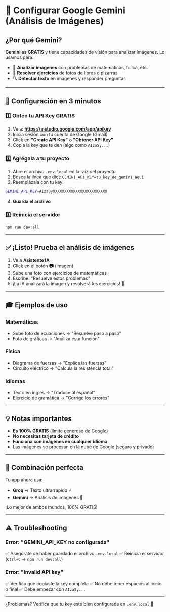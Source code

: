 # 🌟 Configurar Google Gemini (Análisis de Imágenes)

## ¿Por qué Gemini?

**Gemini es GRATIS** y tiene capacidades de visión para analizar imágenes. Lo usamos para:
- 📸 **Analizar imágenes** con problemas de matemáticas, física, etc.
- 📝 **Resolver ejercicios** de fotos de libros o pizarras
- 🔍 **Detectar texto** en imágenes y responder preguntas

---

## 🚀 Configuración en 3 minutos

### 1️⃣ Obtén tu API Key GRATIS

1. Ve a: **https://aistudio.google.com/app/apikey**
2. Inicia sesión con tu cuenta de Google (Gmail)
3. Click en **"Create API Key"** o **"Obtener API Key"**
4. Copia la key que te den (algo como `AIzaSy...`)

### 2️⃣ Agrégala a tu proyecto

1. Abre el archivo `.env.local` en la raíz del proyecto
2. Busca la línea que dice `GEMINI_API_KEY=tu_key_de_gemini_aqui`
3. Reemplázala con tu key:

```bash
GEMINI_API_KEY=AIzaSyXXXXXXXXXXXXXXXXXXXXXXXX
```

4. **Guarda el archivo**

### 3️⃣ Reinicia el servidor

```bash
npm run dev:all
```

---

## ✅ ¡Listo! Prueba el análisis de imágenes

1. Ve a **Asistente IA**
2. Click en el botón **📷** (imagen)
3. Sube una foto con ejercicios de matemáticas
4. Escribe: "Resuelve estos problemas"
5. ¡La IA analizará la imagen y resolverá los ejercicios! 🎉

---

## 🎓 Ejemplos de uso

### Matemáticas
- Sube foto de ecuaciones → "Resuelve paso a paso"
- Foto de gráficas → "Analiza esta función"

### Física
- Diagrama de fuerzas → "Explica las fuerzas"
- Circuito eléctrico → "Calcula la resistencia total"

### Idiomas
- Texto en inglés → "Traduce al español"
- Ejercicio de gramática → "Corrige los errores"

---

## 💡 Notas importantes

- **Es 100% GRATIS** (límite generoso de Google)
- **No necesitas tarjeta de crédito**
- **Funciona con imágenes en cualquier idioma**
- Las imágenes se procesan en la nube de Google (seguro y privado)

---

## 🤝 Combinación perfecta

Tu app ahora usa:
- **Groq** → Texto ultrarrápido ⚡
- **Gemini** → Análisis de imágenes 📸

¡Lo mejor de ambos mundos, 100% GRATIS!

---

## ⚠️ Troubleshooting

### Error: "GEMINI_API_KEY no configurada"
✅ Asegúrate de haber guardado el archivo `.env.local`
✅ Reinicia el servidor (`Ctrl+C` → `npm run dev:all`)

### Error: "Invalid API key"
✅ Verifica que copiaste la key completa
✅ No debe tener espacios al inicio o final
✅ Debe empezar con `AIzaSy...`

---

¿Problemas? Verifica que tu key esté bien configurada en `.env.local` 🔑

